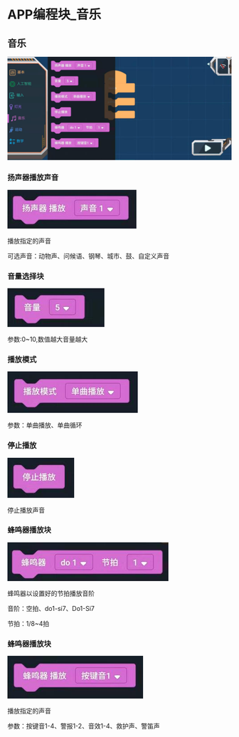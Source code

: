# APP编程块_音乐

## 音乐

![](./images/MoonBot_APP_Music.jpg)

### 扬声器播放声音

![](./images/MoonBot_APP_Music0.jpg)

播放指定的声音

可选声音：动物声、问候语、钢琴、城市、鼓、自定义声音

### 音量选择块

![](./images/MoonBot_APP_Music1.jpg)

参数:0~10,数值越大音量越大

### 播放模式

![](./images/MoonBot_APP_Music2.jpg)

参数：单曲播放、单曲循环

### 停止播放

![](./images/MoonBot_APP_Music3.jpg)

停止播放声音

### 蜂鸣器播放块

![](./images/MoonBot_APP_Music4.jpg)

蜂鸣器以设置好的节拍播放音阶

音阶：空拍、do1-si7、Do1-Si7

节拍：1/8~4拍

### 蜂鸣器播放块

![](./images/MoonBot_APP_Music5.jpg)

播放指定的声音

参数：按键音1-4、警报1-2、音效1-4、救护声、警笛声

